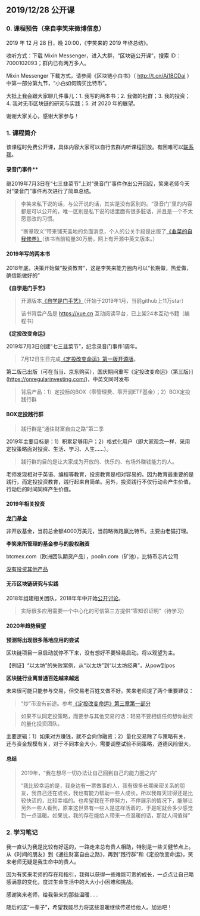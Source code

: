 ## 2019/12/28 公开课 

### 0. 课程预告（来自李笑来微博信息）

2019 年 12 月 28 日，晚 20:00，《李笑来的 2019 年终总结》。 

收听方式：下载 Mixin Messenger，进入大群，“区块链公开课”，搜索 ID：7000102093；群内已有两万多人。 

Mixin Messenger 下载方式，请参阅《区块链小白书》（ http://t.cn/Ai1BCDai ）中第一部分第九节，“小白如何购买比特币”。 

大抵上我会跟大家聊几件事儿：1. 我写的两本书；2. 我做的社群；3. 我的投资；4. 我对无币区块链的研究与实践；5. 对 2020 年的展望。 

谢谢大家关心，感谢大家参与！

### 1. 课程简介

该课程时免费公开课，具体内容大家可以自行去群内听课程回放。有困难可以[联系我](contact-info.md)。

#### 录音门事件**

继2019年7月3日在“七三韭菜节”上对“录音门”事件作出公开回应，笑来老师今天对“录音门”事件再次进行了简单总结。

> 李笑来私下说的话，与公开说的话，其实是没有区别的。“录音门”里的内容都是可以公开的，唯一区别是私下说的话里面有很多脏话，并且是一个不太愿意改的习惯。
>
> “断章取义”带来铺天盖地的负面消息，个人的公关手段是出版了[《韭菜的自我修养》](https://github.com/xiaolai/the-self-cultivation-of-leeks)（该书当前销量30万册，网上有开源中英文版本。）

#### 2019年写的两本书

2018年底，决策开始做“投资教育”，这是李笑来能力圈内可以“长期做，热爱做，确信能做好的”

**《自学是门手艺》**

> 开源版本[《自学是门手艺》](https://github.com/selfteaching/the-craft-of-selfteaching)（开始于2019年1月，当前github上11万star）
>
> 该书背后产品是 https://xue.cn 互动阅读平台，已上架24本互动书籍（编程书）

**《定投改变命运》**

2019年7月3日创建“七三韭菜节”，纪念录音门事件1周年。

> 7月12日生日完成[《定投改变命运》第一版开源版](https://github.com/xiaolai/regular-investing-in-box)。

第二版已出版（可在当当、京东购买），国庆期间重写《定投改变命运》（第三版）](https://onregularinvesting.com/)，中英文同时发布

> 背后产品：1）定投标的BOX（零管理费、零开润ETF基金）；2）BOX定投践行群

#### BOX定投践行群

> 践行群是“通往财富自由之路”第二季

2019年主要目标是：1）积累足够用户；2）格式化用户（即大家观念一样，采用定投策略面对投资、生活、学习、人生……）。

> 践行群的目的是让大家成为开放的、快乐的、有场外赚钱能力的人。

老师发现相对于英语、编程等教育，投资教育是相对容易的。因为教育最重要的是践行，而定投投资教育，践行起来自简单。另外，投资践行不仅行动会产生价值，行动后的时间同样产生价值。

#### 2019年相关投资

**[龙门基金](https://www.longmen.fund)**

非开放基金，当前总金额4000万美元，当前略微跑赢比特币。主要由老猫打理。

**李笑来所管理的基金参与的股权融资**

btcmex.com（欧洲团队期货产品），poolin.com（矿池），比特币芯片公司

[没有投资其他产品](https://press.one/files/c6b73d21fc72e7302b1a78d4796f7aa6aa5dc7cb3fc07a70d77a95f88503787b)

#### 无币区块链研究与实践

2018年组建相关团队，2018年年中开始[公开讨论](https://weibo.com/1576218000/Greg3EPUl?from=page_1005051576218000_profile&wvr=6&mod=weibotime)。

> 实际很多应用需要一个中心化的可信第三方提供“零知识证明”（待学习）

#### 2020年趋势展望

**预测将出现很多落地应用的尝试**

区块链项目一旦启动就停不下来，没有想好不要轻易启动。将以观望为主。

【例证】“以太坊”的失败案例，从“以太坊”到“以太坊经典”，从pow到pos

**区块链行业离普通百姓越来越远**

未来很可能只能参与交易，但交易老百姓又做不好。笑来老师提了两个重要建议：

> “炒”币没有前途。参考[《定投改变命运》第三章第一部分](https://onregularinvesting.com/#/cn/?id=_31-%e5%b1%a1%e6%88%98%e5%b1%a1%e8%b4%a5%e4%b8%8d%e6%88%98%e5%88%99%e8%83%9c)

> 如果不认同定投策略，而要参与其他交易的话：轻易不要相信任何想你融资的量化投资团队。

主要逻辑：1）如果对方赚钱，就不会向你融资；2）量化交易除了与策略有关，还与资金规模有关，对于不同本金大小，需要调整试验不同策略，道德风险很大。

#### 总结

> 2019年，“我在想尽一切办法让自己回到自己的能力圈之内”
>
> “我比较幸运的是，我身边有一票做事的人，我有很多长期亲密关系的朋友，我自己还在成长，我也有能力帮助一些人成长，所以我每天过得还是比较快活的，比较幸福的。也希望我在不停努力，不停展示的情况下，能够让另外一些人看到，原来这世界有一些人是这样活着的，于是呢就会多少感觉到一点温暖。如果说，我的存在能给人带来一点温暖的话，那就人间值得”

### 2. 学习笔记

我一直认为我是比较有好运的，一路走来总有贵人相助，特别是一些关健节点上。从《时间的朋友》到《通往财富自由之路》，再到“践行群”和《定投改变命运》，笑来老师无疑是我生命中的贵人。

因为有笑来老师的存在和指引，我得以获得一些难能可贵的成长，一点点让自己略感满意的变化，度过生命生活中的大大小小困难和挑战。

感谢笑来老师，给我带来的那些温暖……

随后的这“一辈子”，希望我能尽力将这些温暖继续传递给他人。加油吧！
